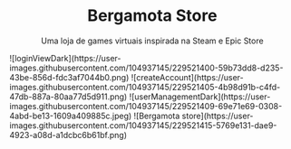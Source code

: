<h1 align="center">Bergamota Store</h1>
<p align="center">Uma loja de games virtuais inspirada na Steam e Epic Store</p>
![loginViewDark](https://user-images.githubusercontent.com/104937145/229521400-59b73dd8-d235-43be-856d-fdc3af7044b0.png)
![createAccount](https://user-images.githubusercontent.com/104937145/229521405-4b98d91b-c4fd-47db-887a-80aa77d5d911.png)
![userManagementDark](https://user-images.githubusercontent.com/104937145/229521409-69e71e69-0308-4abd-be13-1609a409885c.jpeg)
![Bergamota store](https://user-images.githubusercontent.com/104937145/229521415-5769e131-dae9-4923-a08d-a1dcbc6b61bf.png)
